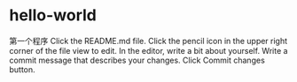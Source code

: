 # hello-world
第一个程序
Click the README.md file.
Click the
pencil icon in the upper right corner of the file view to edit.
In the editor, write a bit about yourself.
Write a commit message that describes your changes.
Click Commit changes button.
